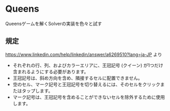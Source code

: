 # Queens

Queensゲームを解くSolverの実装を色々と試す

## 規定

https://www.linkedin.com/help/linkedin/answer/a6269510?lang=ja-JP より

- それぞれの行、列、およびカラーエリアに、王冠記号 (クイーン) が1つだけ含まれるようにする必要があります。
- 王冠記号は、斜め方向を含め、隣接するセルに配置できません。
- 空のセル、マーク記号と王冠記号を切り替えるには、そのセルをクリックまたはタップします。
- マーク記号は、王冠記号を含めることができないセルを除外するために使用します。

